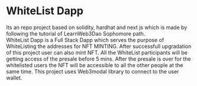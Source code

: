 # WhiteList Dapp 
Its an repo project based on solidity, hardhat and next js which is made by following the tutorial of LearnWeb3Dao Sophomore path. <br>
WhiteList Dapp is a Full Stack Dapp which serves the purpose of WhiteListing the addresses for NFT MINTING.
After successfull upgradation of this project user can also mint NFT. All the WhiteList participants will be getting access of the presale
before 5 mins.
After the presale is over for the whitelisted users the NFT will be accessible to all the other people at the same time.
This project uses Web3modal library to connect to the user wallet.

